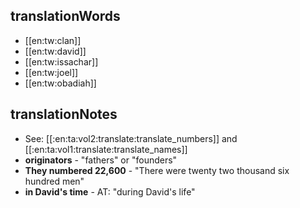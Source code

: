## translationWords

* [[en:tw:clan]]
* [[en:tw:david]]
* [[en:tw:issachar]]
* [[en:tw:joel]]
* [[en:tw:obadiah]]

## translationNotes

* See: [[:en:ta:vol2:translate:translate_numbers]] and [[:en:ta:vol1:translate:translate_names]]
* **originators** - "fathers" or "founders"
* **They numbered 22,600** - "There were twenty two thousand six hundred men"
* **in David's time** - AT: "during David's life"
